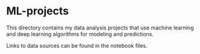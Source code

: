 # ML-projects

This directory contains my data analysis projects that use machine learning and deep learning algorithms for modeling and predictions.

Links to data sources can be found in the notebook files.
